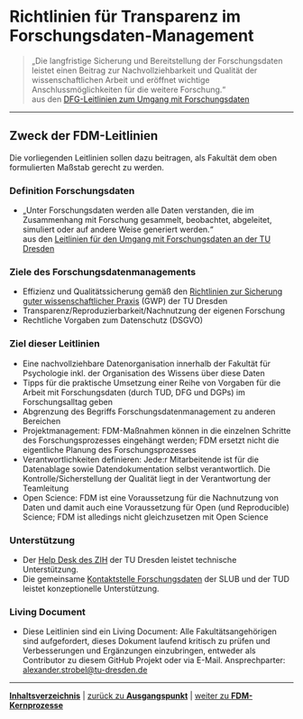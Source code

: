 # Richtlinien für Transparenz im Forschungsdaten-Management

> „Die langfristige Sicherung und Bereitstellung der Forschungsdaten leistet einen Beitrag zur Nachvollziehbarkeit und Qualität der wissenschaftlichen Arbeit und eröffnet wichtige Anschlussmöglichkeiten für die weitere Forschung.“<br> 
aus den [DFG-Leitlinien zum Umgang mit Forschungsdaten](https://www.dfg.de/download/pdf/foerderung/grundlagen_dfg_foerderung/forschungsdaten/leitlinien_forschungsdaten.pdf)

---

## Zweck der FDM-Leitlinien

Die vorliegenden Leitlinien sollen dazu beitragen, als Fakultät dem oben formulierten Maßstab gerecht zu werden.  

### Definition Forschungsdaten 

+ „Unter Forschungsdaten werden alle Daten verstanden, die im Zusammenhang mit Forschung gesammelt, beobachtet, abgeleitet, simuliert oder auf andere Weise generiert werden.“<br> aus den [Leitlinien für den Umgang mit Forschungsdaten an der TU Dresden](https://tu-dresden.de/tu-dresden/qualitaetsmanagement/ressourcen/dateien/wisprax/Leitlinien-fuer-den-Umgang-mit-Forschungsdaten-an-der-TU-Dresden.pdf)

### Ziele des Forschungsdatenmanagements

+ Effizienz und Qualitätssicherung gemäß den [Richtlinien zur Sicherung guter wissenschaftlicher Praxis](https://tu-dresden.de/bu/verkehr/ressourcen/dateien/studium/richtlinien_zur_sicherung_guter_wissenschaftlicher_praxis) (GWP) der TU Dresden
+ Transparenz/Reproduzierbarkeit/Nachnutzung der eigenen Forschung 
+ Rechtliche Vorgaben zum Datenschutz (DSGVO) <!-- Kommentar von Denise: sind dies Ziele des FDM im engeren Sinne? Oder 'Rechtliche vorgaben zum Datenschutz einhalten'--> 

### Ziel dieser Leitlinien

+ Eine nachvollziehbare Datenorganisation innerhalb der Fakultät für Psychologie inkl. der Organisation des Wissens über diese Daten
+ Tipps für die praktische Umsetzung einer Reihe von Vorgaben für die Arbeit mit Forschungsdaten (durch TUD, DFG und DGPs) im Forschungsalltag geben
+ Abgrenzung des Begriffs Forschungsdatenmanagement zu anderen Bereichen
+ Projektmanagement: FDM-Maßnahmen können in die einzelnen Schritte des Forschungsprozesses eingehängt werden; FDM ersetzt nicht die eigentliche Planung des Forschungsprozesses 
+ Verantwortlichkeiten definieren: Jede:r Mitarbeitende ist für die Datenablage sowie Datendokumentation selbst verantwortlich. Die Kontrolle/Sicherstellung der Qualität liegt in der Verantwortung der Teamleitung
+ Open Science: FDM ist eine Voraussetzung für die Nachnutzung von Daten und damit auch eine Voraussetzung für Open (und Reproducible) <!-- Kommentar Christoph: Man könnte es nicht nur auf offene Forschung, sondern auch reproduzierbare Forschung ausweiten, oder? --> Science; FDM ist alledings nicht gleichzusetzen mit Open Science

### Unterstützung

+ Der [Help Desk des ZIH](https://tu-dresden.de/zih/dienste/service-desk) der TU Dresden leistet technische Unterstützung.    
+ Die gemeinsame [Kontaktstelle Forschungsdaten](https://tu-dresden.de/forschung-transfer/services-fuer-forschende/kontaktstelle-forschungsdaten) der SLUB und der TUD leistet konzeptionelle Unterstützung. 

### Living Document

+ Diese Leitlinien sind ein Living Document: Alle Fakultätsangehörigen sind aufgefordert, dieses Dokument laufend kritisch zu prüfen und Verbesserungen und Ergänzungen einzubringen, entweder als Contributor zu diesem GitHub Projekt oder via E-Mail. Ansprechparter: alexander.strobel@tu-dresden.de

---

[**Inhaltsverzeichnis**](RTFM_00_Inhalt.md) | [zurück zu **Ausgangspunkt**](RTFM_01_Ausgangspunkt.md) | [weiter zu **FDM-Kernprozesse**](RTFM_03_Kernprozesse.md)
